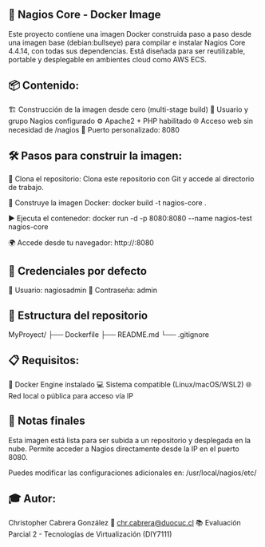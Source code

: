 ## 🚀 Nagios Core - Docker Image

Este proyecto contiene una imagen Docker construida paso a paso desde una imagen base (debian:bullseye) para compilar e instalar Nagios Core 4.4.14, con todas sus dependencias. Está diseñada para ser reutilizable, portable y desplegable en ambientes cloud como AWS ECS.

## 📦 Contenido:

🏗️ Construcción de la imagen desde cero (multi-stage build)
👤 Usuario y grupo Nagios configurado
⚙️ Apache2 + PHP habilitado
🌐 Acceso web sin necesidad de /nagios
🔧 Puerto personalizado: 8080

## 🛠️ Pasos para construir la imagen:

🔁 Clona el repositorio:
Clona este repositorio con Git y accede al directorio de trabajo.

🧱 Construye la imagen Docker:
docker build -t nagios-core .

▶️ Ejecuta el contenedor:
docker run -d -p 8080:8080 --name nagios-test nagios-core

🌍 Accede desde tu navegador:
http://<IP-del-host>:8080

## 🔐 Credenciales por defecto

👤 Usuario: nagiosadmin
🔑 Contraseña: admin

## 📁 Estructura del repositorio

MyProyect/
	├── Dockerfile
	├── README.md
	└── .gitignore

## 📋 Requisitos:

🐳 Docker Engine instalado
💻 Sistema compatible (Linux/macOS/WSL2)
🌐 Red local o pública para acceso vía IP

## 🧠 Notas finales
Esta imagen está lista para ser subida a un repositorio y desplegada en la nube. Permite acceder a Nagios directamente desde la IP en el puerto 8080.

Puedes modificar las configuraciones adicionales en:
/usr/local/nagios/etc/

## 🎓 Autor:
Christopher Cabrera González
📧 chr.cabrera@duocuc.cl
📚 Evaluación Parcial 2 - Tecnologías de Virtualización (DIY7111)

